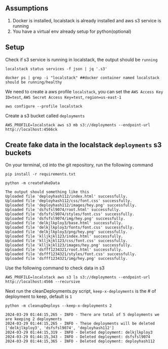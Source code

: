 ###
## Assumptions
1. Docker is installed, localstack is already installed and aws s3 service is running
1. You have a virtual env already setup for python(optional)


## Setup
Check if s3 service is running in localstack, the output should be `running`
```
localstack status services -f json | jq '.s3'

docker ps | grep -i "localstack" ##docker container named localstack should be running/healthy  
```

We need to create a aws profile `localstack`, you can set the `AWS Access Key ID=test`,  `AWS Secret Access Key=test`, `region=us-east-1`
```
aws configure --profile localstack
```

Create a s3 bucket called `deployments`
```
AWS_PROFILE=localstack aws s3 mb s3://deployments --endpoint-url http://localhost:4566ck 
```


## Create fake data in the localstack `deployments` s3 buckets
On your terminal, cd into the git repository, run the following command

`pip install -r requirements.txt`


`python -m createFakeData`

```
The output should something like this 
Uploaded file 'deployhash112/index.html' successfully.
Uploaded file 'deployhash112/css/font.css' successfully.
Uploaded file 'deployhash112/images/hey.png' successfully.
Uploaded file 'dsfsfsl9074/root.html' successfully.
Uploaded file 'dsfsfsl9074/styles/font.css' successfully.
Uploaded file 'dsfsfsl9074/img/hey.png' successfully.
Uploaded file 'delkjlkploy3/base.html' successfully.
Uploaded file 'delkjlkploy3/fonts/font.css' successfully.
Uploaded file 'delkjlkploy3/png/hey.png' successfully.
Uploaded file 'klljkjkl123/index.html' successfully.
Uploaded file 'klljkjkl123/css/font.css' successfully.
Uploaded file 'klljkjkl123/images/hey.png' successfully.
Uploaded file 'dsfff1234321/root.html' successfully.
Uploaded file 'dsfff1234321/styles/font.css' successfully.
Uploaded file 'dsfff1234321/img/hey.png' successfully.
```

Use the following command to check data in s3
```
AWS_PROFILE=localstack aws s3 ls s3://deployments --endpoint-url http://localhost:4566 --recursive
```


Next run the cleanDeployments.py script, `keep-x-deployments` is the # of deployment to keep, default is `1`

`python -m cleanupDeploys --keep-x-deployments 2`
```
2024-03-29 01:44:15,265 - INFO - There are total of 5 deployments we are keeping 2 deployments
2024-03-29 01:44:15,265 - INFO - These deployments will be deleted ['delkjlkploy3', 'dsfsfsl9074', 'deployhash112']
2024-03-29 01:44:15,319 - INFO - Deleted deployment: delkjlkploy3
2024-03-29 01:44:15,343 - INFO - Deleted deployment: dsfsfsl9074
2024-03-29 01:44:15,365 - INFO - Deleted deployment: deployhash112
```
